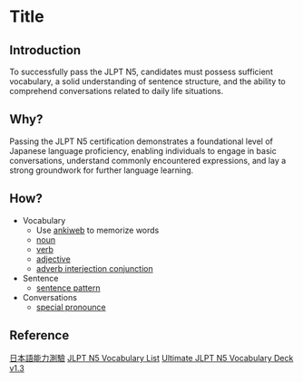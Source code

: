 # Title

## Introduction

To successfully pass the JLPT N5, candidates must possess sufficient vocabulary, a solid understanding of sentence structure, and the ability to comprehend conversations related to daily life situations.

## Why?

Passing the JLPT N5 certification demonstrates a foundational level of Japanese language proficiency, enabling individuals to engage in basic conversations, understand commonly encountered expressions, and lay a strong groundwork for further language learning.

## How?

* Vocabulary
  * Use [ankiweb](https://ankiweb.net/decks/) to memorize words
  * [noun]({{site.baseurl}}/japanese/2022/05/26/noun.html)
  * [verb]({{site.baseurl}}/japanese/2022/04/19/verb.html)
  * [adjective]({{site.baseurl}}/japanese/2022/04/07/adjective.html)
  * [adverb interjection conjunction]({{site.baseurl}}/japanese/2022/04/13/adverb-interjection-conjunction.html)
* Sentence
  * [sentence pattern]({{site.baseurl}}/japanese/2022/03/20/sentence-pattern.html)
* Conversations
  * [special pronounce]({{site.baseurl}}/japanese/2022/03/19/special-pronounce.html)

## Reference

[日本語能力測驗](https://www.jlpt.jp/tw/about/levelsummary.html)
[JLPT N5 Vocabulary List](https://jlptsensei.com/jlpt-n5-vocabulary-list/)
[Ultimate JLPT N5 Vocabulary Deck v1.3](https://ankiweb.net/shared/info/523650169)
